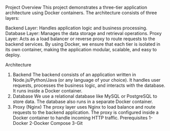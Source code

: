 Project Overview
This project demonstrates a three-tier application architecture using Docker containers. The architecture consists of three layers:

Backend Layer: Handles application logic and business processing.
Database Layer: Manages the data storage and retrieval operations.
Proxy Layer: Acts as a load balancer or reverse proxy to route requests to the backend services.
By using Docker, we ensure that each tier is isolated in its own container, making the application modular, scalable, and easy to deploy.

Architecture
1. Backend
The backend consists of an application written in Node.js/Python/Java (or any language of your choice).
It handles user requests, processes the business logic, and interacts with the database.
It runs inside a Docker container.
2. Database
We use a relational database like MySQL or PostgreSQL to store data.
The database also runs in a separate Docker container.
3. Proxy (Nginx)
The proxy layer uses Nginx to load balance and route requests to the backend application.
The proxy is configured inside a Docker container to handle incoming HTTP traffic.
Prerequisites
  1-Docker
  2-Docker Compose
  3-Git
